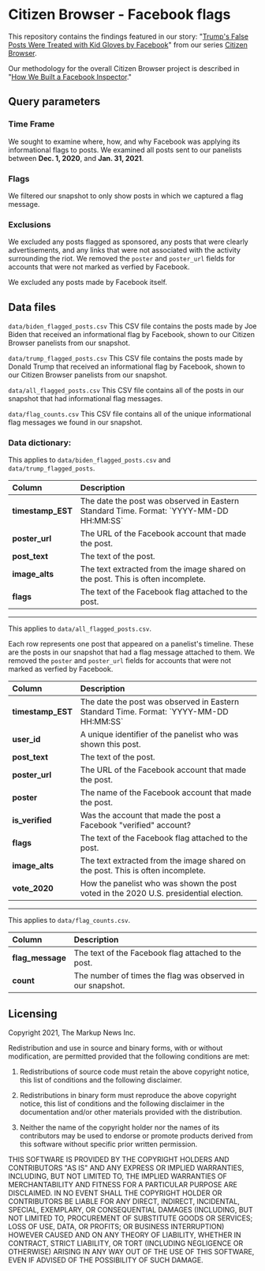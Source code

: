 # Citizen Browser - Facebook flags
This repository contains the findings featured in our story: "[Trump's False Posts Were Treated with Kid Gloves by Facebook](https://themarkup.org/citizen-browser/2021/02/16/trumps-false-posts-were-treated-with-kid-gloves-by-facebook)" from our series [Citizen Browser](https://themarkup.org/series/citizen-browser/).

Our methodology for the overall Citizen Browser project is described in "[How We Built a Facebook Inspector](https://themarkup.org/citizen-browser/2021/01/05/how-we-built-a-facebook-inspector)."

## Query parameters

### Time Frame
We sought to examine where, how, and why Facebook was applying its informational flags to posts. We examined all posts sent to our panelists between **Dec. 1, 2020**, and **Jan. 31, 2021**.

### Flags
We filtered our snapshot to only show posts in which we captured a flag message.

### Exclusions
We excluded any posts flagged as sponsored, any posts that were clearly advertisements, and any links that were not associated with the activity surrounding the riot. We removed the `poster` and `poster_url` fields for accounts that were not marked as verfied by Facebook.

We excluded any posts made by Facebook itself.

## Data files

`data/biden_flagged_posts.csv`
This CSV file contains the posts made by Joe Biden that received an informational flag by Facebook, shown to our Citizen Browser panelists from our snapshot. 

`data/trump_flagged_posts.csv`
This CSV file contains the posts made by Donald Trump that received an informational flag by Facebook, shown to our Citizen Browser panelists from our snapshot. 

`data/all_flagged_posts.csv`
This CSV file contains all of the posts in our snapshot that had informational flag messages.

`data/flag_counts.csv`
This CSV file contains all of the unique informational flag messages we found in our snapshot.

### Data dictionary:
This applies to `data/biden_flagged_posts.csv` and `data/trump_flagged_posts`.
<table border="0" class="dataframe">
  <thead>
    <tr style="text-align: left;">
      <th>Column</th>
      <th>Description</th>
    </tr>
  </thead>
  <tbody>
    <tr>
      <td><strong>timestamp_EST</strong></td>
      <td>The date the post was observed in Eastern Standard Time. Format: `YYYY-MM-DD HH:MM:SS`</td>
    </tr>
    <tr>
      <td><strong>poster_url</strong></td>
      <td>The URL of the Facebook account that made the post.</td>
    </tr>
    <tr>
      <td><strong>post_text</strong></td>
      <td>The text of the post.</td>
    </tr>
    <tr>
      <td><strong>image_alts</strong></td>
      <td>The text extracted from the image shared on the post. This is often incomplete. </td>
    </tr>
    <tr>
      <td><strong>flags</strong></td>
      <td>The text of the Facebook flag attached to the post.</td>
    </tr>
  </tbody>
</table>

---

This applies to `data/all_flagged_posts.csv`.

Each row represents one post that appeared on a panelist's timeline. These are the posts in our snapshot that had a flag message attached to them. We removed the `poster` and `poster_url` fields for accounts that were not marked as verfied by Facebook.

<table border="0" class="dataframe">
  <thead>
    <tr style="text-align: left;">
      <th>Column</th>
      <th>Description</th>
    </tr>
  </thead>
  <tbody>
    <tr>
      <td><strong>timestamp_EST</strong></td>
      <td>The date the post was observed in Eastern Standard Time. Format: `YYYY-MM-DD HH:MM:SS`</td>
    </tr>
    <tr>
      <td><strong>user_id</strong></td>
      <td>A unique identifier of the panelist who was shown this post.</td>
    </tr>
    <tr>
      <td><strong>post_text</strong></td>
      <td>The text of the post.</td>
    </tr>
    <tr>
      <td><strong>poster_url</strong></td>
      <td>The URL of the Facebook account that made the post.</td>
    </tr>
    <tr>
      <td><strong>poster</strong></td>
      <td>The name of the Facebook account that made the post.</td>
    </tr>
    <tr>
      <td><strong>is_verified</strong></td>
      <td>Was the account that made the post a Facebook "verified" account?</td>
    </tr> 
     <tr>
      <td><strong>flags</strong></td>
      <td>The text of the Facebook flag attached to the post.</td>
    </tr>
    <tr>
      <td><strong>image_alts</strong></td>
      <td>The text extracted from the image shared on the post. This is often incomplete. </td>
    </tr>
    <tr>
      <td><strong>vote_2020</strong></td>
      <td>How the panelist who was shown the post voted in the 2020 U.S. presidential election.</td>
    </tr>
  </tbody>
</table>

---

This applies to `data/flag_counts.csv`.
<table border="0" class="dataframe">
  <thead>
    <tr style="text-align: left;">
      <th>Column</th>
      <th>Description</th>
    </tr>
  </thead>
  <tbody>
    <tr>
      <td><strong>flag_message</strong></td>
      <td>The text of the Facebook flag attached to the post.</td>
    </tr>
    <tr>
      <td><strong>count</strong></td>
      <td>The number of times the flag was observed in our snapshot.</td>
    </tr>
  </tbody>
</table>


## Licensing
Copyright 2021, The Markup News Inc.

Redistribution and use in source and binary forms, with or without modification, are permitted provided that the following conditions are met:

1. Redistributions of source code must retain the above copyright notice, this list of conditions and the following disclaimer.

2. Redistributions in binary form must reproduce the above copyright notice, this list of conditions and the following disclaimer in the documentation and/or other materials provided with the distribution.

3. Neither the name of the copyright holder nor the names of its contributors may be used to endorse or promote products derived from this software without specific prior written permission.

THIS SOFTWARE IS PROVIDED BY THE COPYRIGHT HOLDERS AND CONTRIBUTORS "AS IS" AND ANY EXPRESS OR IMPLIED WARRANTIES, INCLUDING, BUT NOT LIMITED TO, THE IMPLIED WARRANTIES OF MERCHANTABILITY AND FITNESS FOR A PARTICULAR PURPOSE ARE DISCLAIMED. IN NO EVENT SHALL THE COPYRIGHT HOLDER OR CONTRIBUTORS BE LIABLE FOR ANY DIRECT, INDIRECT, INCIDENTAL, SPECIAL, EXEMPLARY, OR CONSEQUENTIAL DAMAGES (INCLUDING, BUT NOT LIMITED TO, PROCUREMENT OF SUBSTITUTE GOODS OR SERVICES; LOSS OF USE, DATA, OR PROFITS; OR BUSINESS INTERRUPTION) HOWEVER CAUSED AND ON ANY THEORY OF LIABILITY, WHETHER IN CONTRACT, STRICT LIABILITY, OR TORT (INCLUDING NEGLIGENCE OR OTHERWISE) ARISING IN ANY WAY OUT OF THE USE OF THIS SOFTWARE, EVEN IF ADVISED OF THE POSSIBILITY OF SUCH DAMAGE.